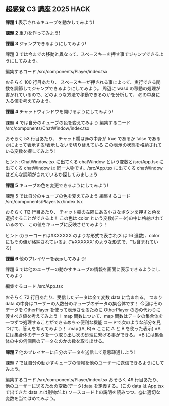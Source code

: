 ## 超感覚 C3 講座 2025 HACK

**課題 1**
表示されるキューブを動かしてみよう!

**課題 2**
重力を作ってみよう!

**課題 3**
ジャンプできるようにしてみよう!

課題 3 では今までの移動と異なって、スペースキーを押す事でジャンプできるようにしてみよう。

編集するコード
/src/components/Player/index.tsx

おそらく 100 行目あたり、
スペースキーが押される事によって、実行できる関数を調節してジャンプできるようにしてみよう。
周辺に wasd の移動の処理が書かれているので、どのような方法で移動できるのかを分析して、
@の中身に入る値を考えてみよう。

**課題 4**
チャットウィンドウを開けるようにしてみよう!

課題 4 では自分のキューブの色を変えてみよう
編集するコード
/src/components/ChatWindow/index.tsx

おそらく 53 行目あたり、
チャット欄は@の中身が true であるか false であるかによって表示する/表示しないを切り替えている
この表示の状態を格納されている変数を探してみよう!

ヒント: ChatWindow.tsx に出てくる chatWindow という変数と/src/App.tsx に出てくる chatWindow は
同一人物です。/src/App.tsx に出てくる chatWindow はどんな説明がされているか探してみましょう

**課題 5**
キューブの色を変更できるようにしてみよう!

課題 5 では自分のキューブの色を変えてみよう
編集するコード
/src/components/Player.tsx/index.tsx

おそらく 112 行目あたり、
チャット欄の左隅にある小さなボタンを押すと色を選択することができるよ！
この色は color という変数(データ)の中に格納されているので、
この値をキューブに反映させてみよう！

ヒント:カラーコードは#XXXXXX のような形式で表され(X は 16 進数)、color にもその値が格納されているよ
("#XXXXXX"のような形式で、"も含まれている)

**課題 6**
他のプレイヤーを表示してみよう!

課題 6 では他のユーザーの動かすキューブの情報を画面に表示できるようにしてみよう

編集するコード
/src/App.tsx

おそらく 72 行目あたり、受信したデータは全て変数 data に含まれる。
つまり data の中身はユーザーの人数分のキューブのデータの集合体です！
今回はそのデータを OtherPlayer を使って表示させるために OtherPlayer の@の代わりに渡すべき値を考えてみよう！
map 関数について、map 関数はデータの集合体を一つずつ処理することができるめちゃ便利な機能
コードで次のような部分を見つけて、答えを考えてみよう！
.map((A, B)=> ここに A と B を使った表示)
※A には集合体のデータを一つ取り出し次の処理に繋げる事ができる。
※B には集合体の中の何個目のデータなのかの数を取り出せる。

**課題 7**
他のプレイヤーに自分のデータを送信して意思疎通しよう!

課題 7 では自分の動かすキューブの情報を他のユーザーに送信できるようにしてみよう。

編集するコード
/src/components/Player/index.tsx
おそらく 49 行目あたり、
他のユーザーに送るための変数(データ)data を定義する。(この data は App.tsx で出てきた data とは別物だよ)
ソースコード上の説明を読みつつ、@に適切な変数を当てはめてみよう。
